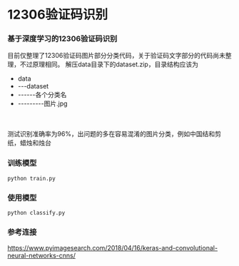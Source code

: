 # 12306验证码识别

### 基于深度学习的12306验证码识别

目前仅整理了12306验证码图片部分分类代码，关于验证码文字部分的代码尚未整理，不过原理相同。
解压data目录下的dataset.zip，目录结构应该为
* data
* ---dataset
* ------各个分类名
* ---------图片.jpg
<br>
<br>
测试识别准确率为96%，出问题的多在容易混淆的图片分类，例如中国结和剪纸，蜡烛和烛台

### 训练模型
``python train.py``

### 使用模型
``python classify.py``

### 参考连接
https://www.pyimagesearch.com/2018/04/16/keras-and-convolutional-neural-networks-cnns/
